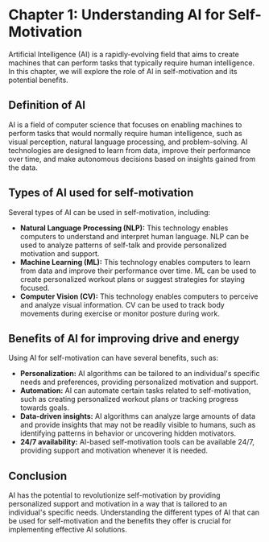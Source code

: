 Chapter 1: Understanding AI for Self-Motivation
===============================================

Artificial Intelligence (AI) is a rapidly-evolving field that aims to create machines that can perform tasks that typically require human intelligence. In this chapter, we will explore the role of AI in self-motivation and its potential benefits.

Definition of AI
----------------

AI is a field of computer science that focuses on enabling machines to perform tasks that would normally require human intelligence, such as visual perception, natural language processing, and problem-solving. AI technologies are designed to learn from data, improve their performance over time, and make autonomous decisions based on insights gained from the data.

Types of AI used for self-motivation
------------------------------------

Several types of AI can be used in self-motivation, including:

* **Natural Language Processing (NLP):** This technology enables computers to understand and interpret human language. NLP can be used to analyze patterns of self-talk and provide personalized motivation and support.
* **Machine Learning (ML):** This technology enables computers to learn from data and improve their performance over time. ML can be used to create personalized workout plans or suggest strategies for staying focused.
* **Computer Vision (CV):** This technology enables computers to perceive and analyze visual information. CV can be used to track body movements during exercise or monitor posture during work.

Benefits of AI for improving drive and energy
---------------------------------------------

Using AI for self-motivation can have several benefits, such as:

* **Personalization:** AI algorithms can be tailored to an individual's specific needs and preferences, providing personalized motivation and support.
* **Automation:** AI can automate certain tasks related to self-motivation, such as creating personalized workout plans or tracking progress towards goals.
* **Data-driven insights:** AI algorithms can analyze large amounts of data and provide insights that may not be readily visible to humans, such as identifying patterns in behavior or uncovering hidden motivators.
* **24/7 availability:** AI-based self-motivation tools can be available 24/7, providing support and motivation whenever it is needed.

Conclusion
----------

AI has the potential to revolutionize self-motivation by providing personalized support and motivation in a way that is tailored to an individual's specific needs. Understanding the different types of AI that can be used for self-motivation and the benefits they offer is crucial for implementing effective AI solutions.
